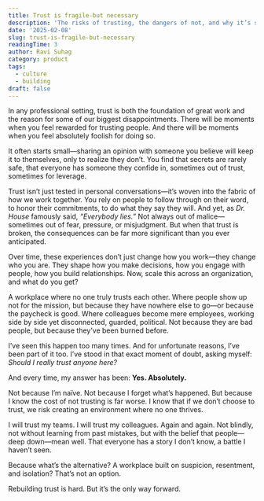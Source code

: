 ```yaml
---
title: Trust is fragile-but necessary
description: 'The risks of trusting, the dangers of not, and why it’s still worth it.'
date: '2025-02-08'
slug: trust-is-fragile-but-necessary
readingTime: 3
author: Ravi Suhag
category: product
tags:
  - culture
  - building
draft: false
---
```


In any professional setting, trust is both the foundation of great work and the reason for some of our biggest disappointments. There will be moments when you feel rewarded for trusting people. And there will be moments when you feel absolutely foolish for doing so.

It often starts small—sharing an opinion with someone you believe will keep it to themselves, only to realize they don’t. You find that secrets are rarely safe, that everyone has someone they confide in, sometimes out of trust, sometimes for leverage.

Trust isn’t just tested in personal conversations—it’s woven into the fabric of how we work together. You rely on people to follow through on their word, to honor their commitments, to do what they say they will. And yet, as _Dr. House_ famously said, _“Everybody lies.”_ Not always out of malice—sometimes out of fear, pressure, or misjudgment. But when that trust is broken, the consequences can be far more significant than you ever anticipated.

Over time, these experiences don’t just change how you work—they change who you are. They shape how you make decisions, how you engage with people, how you build relationships. Now, scale this across an organization, and what do you get?

A workplace where no one truly trusts each other. Where people show up not for the mission, but because they have nowhere else to go—or because the paycheck is good. Where colleagues become mere employees, working side by side yet disconnected, guarded, political. Not because they are bad people, but because they’ve been burned before.

I’ve seen this happen too many times. And for unfortunate reasons, I’ve been part of it too. I’ve stood in that exact moment of doubt, asking myself: _Should I really trust anyone here?_

And every time, my answer has been: **Yes. Absolutely.**

Not because I’m naïve. Not because I forget what’s happened. But because I know the cost of not trusting is far worse. I know that if we don’t choose to trust, we risk creating an environment where no one thrives.

I will trust my teams. I will trust my colleagues. Again and again. Not blindly, not without learning from past mistakes, but with the belief that people—deep down—mean well. That everyone has a story I don’t know, a battle I haven’t seen.

Because what’s the alternative? A workplace built on suspicion, resentment, and isolation? That’s not an option.

Rebuilding trust is hard. But it’s the only way forward.
